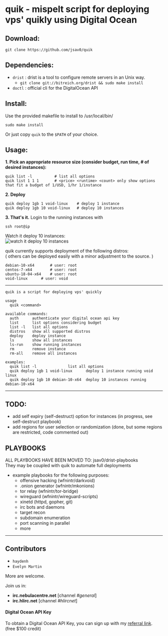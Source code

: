 # quik - mispelt script for deploying vps' quikly using Digital Ocean
## Download:
```
git clone https://github.com/jsav0/quik
```

## Dependencies:
- `drist` : drist is a tool to configure remote servers in an Unix way.
  - `git clone git://bitreich.org/drist && sudo make install`
- `doctl` : official cli for the DigitalOcean API

## Install:
Use the provided makefile to install to /usr/local/bin/ 
```
sudo make install
```
Or just copy `quik` to the `$PATH` of your choice.   

## Usage:
**1. Pick an appropriate resource size (consider budget, run time, # of desired instances):**
```
quik list -l          # list all options
quik list 1 1 1       # <price> <runtime> <count> only show options that fit a budget of 1/USD, 1/hr 1/instance
```

**2. Deploy**
```
quik deploy 1gb 1 void-linux	# deploy 1 instance 
quik deploy 1gb 10 void-linux	# deploy 10 instances
```

**3. That's it.** Login to the running instances with  
```
ssh root@ip
```

Watch it deploy 10 instances:  
![watch it deploy 10 instances](http://wfnintr.net/images/quik_demo_short.gif)

quik currently supports deployment of the following distros:  
( others can be deployed easily with a minor adjustment to the source. )
```
debian-10-x64		# user: root
centos-7-x64		# user: root
ubuntu-18-04-x64	# user: root
void-linux		# user: void
```

---

```
quik is a script for deploying vps' quickly

usage
  quik <command>

available commands:
  auth		authenticate your digital ocean api key
  list		list options considering budget
  list -l	list all options
  distros	show all supported distros
  deploy	deploy instance
  ls		show all instances
  ls-run	show running instances
  rm		remove instance
  rm-all	remove all instances

examples:
  quik list -l				list all options
  quik deploy 1gb 1 void-linux		deploy 1 instance running void linux
  quik deploy 1gb 10 debian-10-x64	deploy 10 instances running debian-10-x64
```

---


## TODO:
- add self expiry (self-destruct) option for instances (in progress, see self-destruct playbook) 
- add regions for user selection or randomization (done, but some regions are restricted, code commented out)

## PLAYBOOKS
ALL PLAYBOOKS HAVE BEEN MOVED TO: jsav0/drist-playbooks  
They may be coupled with quik to automate full deployments
- example playbooks for the following purposes:
	- offensive hacking (wfnintr/darkvoid) 
	- .onion generator (wfnintr/mkonions)
	- tor relay (wfnintr/tor-bridge)
	- wireguard (wfnintr/wireguard-scripts)
	- xinetd (httpd, gopher, git)
	- irc bots and daemons 
	- target recon
	- subdomain enumeration
	- port scanning in parallel
	- more


---

## Contributors 

- `haydenh`
- `Evelyn Martin`

More are welcome. 

Join us in:  
- **irc.nebulacentre.net** [channel *#general*]
- **irc.hlirc.net** [channel *#hlircnet*]


#### Digital Ocean API Key
To obtain a Digital Ocean API Key, you can sign up with my [referral link](https://m.do.co/c/c5ace8d7755e). (free $100 credit)
